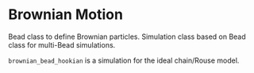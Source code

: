 # Brownian Motion

Bead class to define Brownian particles. Simulation class based on Bead class for multi-Bead simulations.


`brownian_bead_hookian` is a simulation for the ideal chain/Rouse model.
